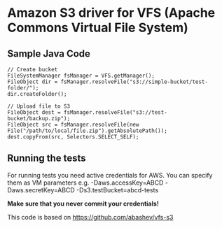 Amazon S3 driver for VFS (Apache Commons Virtual File System)
=============================================================


Sample Java Code
----------------

	// Create bucket
	FileSystemManager fsManager = VFS.getManager();
	FileObject dir = fsManager.resolveFile("s3://simple-bucket/test-folder/");
	dir.createFolder();

	// Upload file to S3
	FileObject dest = fsManager.resolveFile("s3://test-bucket/backup.zip");
	FileObject src = fsManager.resolveFile(new File("/path/to/local/file.zip").getAbsolutePath());
	dest.copyFrom(src, Selectors.SELECT_SELF);


Running the tests
-----------------
For running tests you need active credentials for AWS. You can specify them as VM parameters e.g.
-Daws.accessKey=ABCD
-Daws.secretKey=ABCD
-Ds3.testBucket=abcd-tests

**Make sure that you never commit your credentials!**

This code is based on <https://github.com/abashev/vfs-s3>
